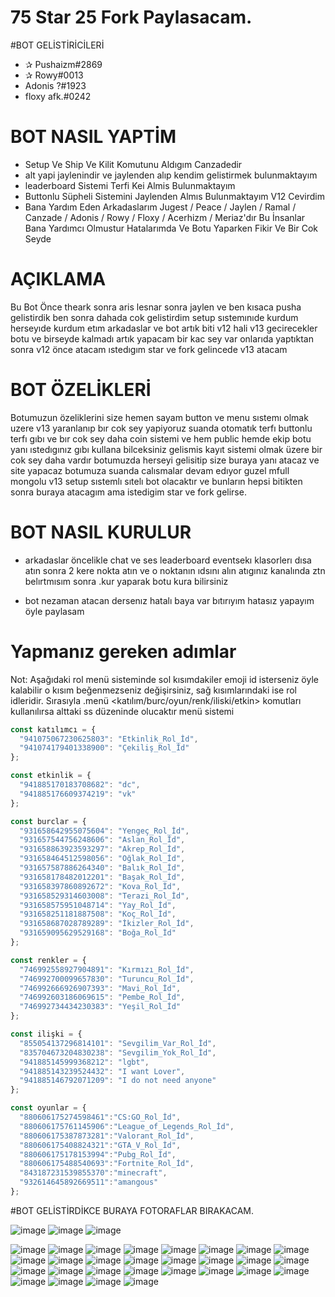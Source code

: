 # 75 Star 25 Fork Paylasacam.


 #BOT GELİSTİRİCİLERİ
- ✰ Pushaizm#2869
- ✰ Rowy#0013
- Adonis ?#1923
- floxy afk.#0242



# BOT NASIL YAPTİM 
- Setup Ve Ship Ve Kilit Komutunu Aldıgım Canzadedir 
- alt yapi jaylenindir ve jaylenden alıp kendim gelistirmek bulunmaktayım
- leaderboard Sistemi Terfi Kei Almis Bulunmaktayım
- Buttonlu Süpheli Sistemini Jaylenden Almıs Bulunmaktayım V12 Cevirdim
- Bana Yardım Eden Arkadaslarım Jugest / Peace / Jaylen / Ramal / Canzade / Adonis / Rowy / Floxy / Acerhizm / Meriaz'dır Bu İnsanlar Bana Yardımcı Olmustur Hatalarımda Ve Botu Yaparken Fikir Ve Bir Cok Seyde


# AÇIKLAMA
Bu Bot Önce theark sonra aris lesnar sonra jaylen ve ben kısaca pusha gelistirdik ben sonra dahada cok gelistirdim setup sıstemınıde kurdum herseyıde kurdum etım arkadaslar ve bot artık biti v12 hali v13 gecirecekler botu ve birseyde kalmadı artık yapacam bir kac sey var onlarıda yaptıktan sonra v12 önce atacam ıstedıgım star ve fork gelincede v13 atacam



# BOT ÖZELİKLERİ
Botumuzun özeliklerini size hemen sayam button ve menu sıstemı olmak uzere v13 yaranlanıp bır cok sey yapiyoruz suanda otomatık terfı buttonlu terfı gıbı ve bır cok sey daha coin sistemi ve hem public hemde ekip botu yanı ıstedıgınız gıbı kullana bilceksiniz gelismis kayıt sistemi olmak üzere bir cok sey daha vardır botumuzda herseyi gelisitip size buraya yanı atacaz ve site yapacaz botumuza suanda calısmalar devam edıyor guzel mfull mongolu v13 setup sıstemlı sıtelı bot olacaktır ve bunların hepsi bitikten sonra buraya atacagım ama istedigim star ve fork gelirse.


# BOT NASIL KURULUR

- arkadaslar öncelikle chat ve ses leaderboard eventsekı klasorlerı dısa atın sonra 2 kere nokta atın ve o noktanın ıdsını alın atıgınız kanalında ztn belırtmısım sonra .kur yaparak botu kura bilirsiniz 

- bot nezaman atacan dersenız hatalı baya var bıtırıyım hatasız yapayım öyle paylasam 

# Yapmanız gereken adımlar

Not: Aşağıdaki rol menü sisteminde sol kısımdakiler emoji id isterseniz öyle kalabilir o kısım beğenmezseniz değişirsiniz, sağ kısımlarındaki ise rol idleridir. Sırasıyla .menü <katılım/burc/oyun/renk/iliski/etkin> komutları kullanılırsa alttaki ss düzeninde olucaktır menü sistemi

```js
const katılımcı = {
  "941075067230625803": "Etkinlik_Rol_İd",
  "941074179401338900": "Çekiliş_Rol_İd"
}; 

const etkinlik = {
  "941885170183708682": "dc",
  "941885176609374219": "vk"
}; 

const burclar = {
  "931658642955075604": "Yengeç_Rol_İd",
  "931657544756248606": "Aslan_Rol_İd",
  "931658863923593297": "Akrep_Rol_İd",
  "931658464512598056": "Oğlak_Rol_İd",
  "931657587886264340": "Balık_Rol_İd",
  "931658178482012201": "Başak_Rol_İd",
  "931658397860892672": "Kova_Rol_İd",
  "931658529314603008": "Terazi_Rol_İd",
  "931658575951048714": "Yay_Rol_İd",
  "931658251181887508": "Koç_Rol_İd",
  "931658687028789289": "İkizler_Rol_İd",
  "931659095629529168": "Boğa_Rol_İd"
};

const renkler = {
  "746992558927904891": "Kırmızı_Rol_İd",
  "746992700099657830": "Turuncu_Rol_İd",
  "746992666926907393": "Mavi_Rol_İd",
  "746992603186069615": "Pembe_Rol_İd",
  "746992734434230383": "Yeşil_Rol_İd"
};

const ilişki = {
  "855054137296814101": "Sevgilim_Var_Rol_İd",
  "835704673204830238": "Sevgilim_Yok_Rol_İd",
  "941885145999368212": "lgbt",
  "941885143239524432": "I want Lover",
  "941885146792071209": "I do not need anyone"
}; 

const oyunlar = {
  "880606175274598461":"CS:GO_Rol_İd",
  "880606175761145906":"League_of_Legends_Rol_İd",
  "880606175387873281":"Valorant_Rol_İd",
  "880606175408824321":"GTA_V_Rol_İd",
  "880606175178153994":"Pubg_Rol_İd",
  "880606175488540693":"Fortnite_Rol_İd",
  "843187231539855370":"minecraft",
  "932614645892669511":"amangous"
};

```
#BOT GELİSTİRDİKCE BURAYA FOTORAFLAR BIRAKACAM.


![image](https://cdn.discordapp.com/attachments/976774642956124182/978786774635642910/unknown.png)
![image](https://cdn.discordapp.com/attachments/976774642956124182/978788366076219452/unknown.png)
![image](https://cdn.discordapp.com/attachments/976774642956124182/978788409067847700/unknown.png)

![image](https://cdn.discordapp.com/attachments/976774642956124182/977527043279450142/unknown.png)
![image](https://cdn.discordapp.com/attachments/972461533701492777/977519036097237012/unknown.png)
![image](https://cdn.discordapp.com/attachments/972461533701492777/977519937155375115/unknown.png)
![image](https://cdn.discordapp.com/attachments/972461533701492777/977520028532473866/unknown.png)
![image](https://cdn.discordapp.com/attachments/976774642956124182/977275666858905682/unknown.png)
![image](https://cdn.discordapp.com/attachments/945760991805866014/976950716914597898/unknown.png)
![image](https://cdn.discordapp.com/attachments/945760991805866014/976950189615099945/unknown.png)
![image](https://cdn.discordapp.com/attachments/945760991805866014/976950189615099945/unknown.png)
![image](https://cdn.discordapp.com/attachments/945760991805866014/976949995506909234/unknown.png)
![image](https://cdn.discordapp.com/attachments/945760991805866014/976949465162330192/unknown.png)
![image](https://cdn.discordapp.com/attachments/932377086205788290/944153907855253604/unknown.png)
![image](https://cdn.discordapp.com/attachments/932377086205788290/932378439338561606/unknown.png)
![image](https://cdn.discordapp.com/attachments/932377086205788290/932378511161835530/unknown.png)
![image](https://cdn.discordapp.com/attachments/932377086205788290/944154222008598598/unknown.png)
![image](https://cdn.discordapp.com/attachments/932377086205788290/944154060708261928/unknown.png)
![image](https://cdn.discordapp.com/attachments/932377086205788290/932377096884461618/unknown.png)
![image](https://cdn.discordapp.com/attachments/945760987376648259/948931011943743560/unknown.png)
![image](https://cdn.discordapp.com/attachments/932377086205788290/932377740940836895/unknown.png)
![image](https://cdn.discordapp.com/attachments/932377086205788290/932377844305264680/unknown.png)
![image](https://cdn.discordapp.com/attachments/932377086205788290/932378283704733746/unknown.png)
![image](https://cdn.discordapp.com/attachments/932377086205788290/932377204032159775/unknown.png)
![image](https://cdn.discordapp.com/attachments/932377086205788290/932377418696638615/unknown.png)
![image](https://cdn.discordapp.com/attachments/932377086205788290/932378376822472704/unknown.png)
![image](https://cdn.discordapp.com/attachments/932377086205788290/932380060466413708/unknown.png)
![image](https://cdn.discordapp.com/attachments/932377086205788290/932380333821804564/unknown.png)
![image](https://cdn.discordapp.com/attachments/932377086205788290/932378589184278569/unknown.png)
![image](https://cdn.discordapp.com/attachments/945760991805866014/948929796497375253/unknown.png)
![image](https://media.discordapp.net/attachments/945754309474271272/946380019448557578/unknown.png?width=631&height=473)

